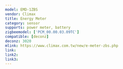 ```yaml
---
model: EMD-1ZBS
vendor: Climax
title: Energy Meter
category: sensor
supports: power meter, battery
zigbeemodel: ['PCM_00.00.03.09TC']
compatible: [deconz]
deconz: 3020
mlink: https://www.climax.com.tw/new/e-meter-zbs.php
link: 
link2: 
link3: 
---
```



